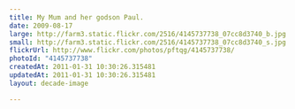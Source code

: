 ```yaml
---
title: My Mum and her godson Paul.
date: 2009-08-17
large: http://farm3.static.flickr.com/2516/4145737738_07cc8d3740_b.jpg
small: http://farm3.static.flickr.com/2516/4145737738_07cc8d3740_s.jpg
flickrUrl: http://www.flickr.com/photos/pftqg/4145737738/
photoId: "4145737738"
createdAt: 2011-01-31 10:30:26.315481
updatedAt: 2011-01-31 10:30:26.315481
layout: decade-image

---
```


